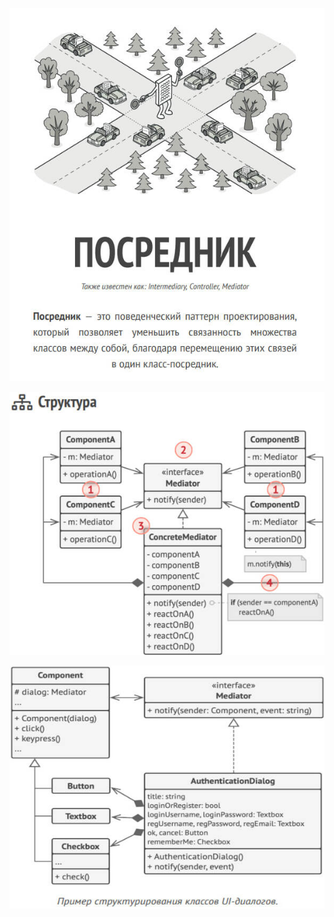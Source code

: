 ![mediator.jpg](mediator.jpg)

![mediator-structure.jpg](mediator-structure.jpg)

![mediator-example.jpg](mediator-example.jpg)